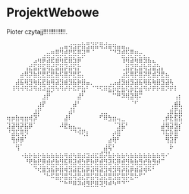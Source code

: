 # ProjektWebowe

Pioter czytajj!!!!!!!!!!!!!.


⠀⠀⠀⠀⠀⠀⠀⠀⠀⠀⠀⠀⣀⣤⢴⣲⡶⣷⣻⣽⣯⢿⣺⣶⢶⣤⣤⣀⠀⠀⠀⠀⠀⠀⠀⠀⠀⠀⠀⠀
⠀⠀⠀⠀⠀⠀⠀⠀⢀⣤⢶⣿⣻⡾⣟⣯⡿⣽⠛⠈⠀⠀⠀⠈⠙⠽⣾⢯⡿⣶⡤⡀⠀⠀⠀⠀⠀⠀⠀⠀
⠀⠀⠀⠀⠀⠀⣠⢶⡿⣽⣟⣾⢷⣟⣿⣳⡿⠁⠀⠀⠀⠀⠀⠀⠀⠀⢹⢿⣽⢷⣿⣻⣧⣄⠀⠀⠀⠀⠀⠀
⠀⠀⠀⠀⢠⣞⣯⡿⣯⢿⣞⣯⣿⡽⣾⢯⡗⠀⠀⠀⠀⠀⠀⠀⠀⠀⢀⣿⡽⣟⣾⢷⣻⣾⣳⡄⠀⠀⠀⠀
⠀⠀⠀⣴⢿⡽⣷⣟⣟⣯⣟⣷⢯⣿⡽⣟⣯⡄⠀⠀⠀⠀⠀⠀⠀⠀⣰⣯⢿⡯⣿⡽⣟⣾⡽⣟⣦⠀⠀⠀
⠀⠀⣼⣯⢿⣻⢷⣯⣟⣷⢿⣽⣻⣾⣻⣯⡷⣿⣤⡀⠀⠀⠀⢀⣠⣼⣻⣾⣻⣽⣯⢿⣯⢷⣿⣻⣽⢧⠀⠀
⠀⠸⠻⠺⠻⠽⠻⠾⠽⣾⡻⠳⠻⠞⠗⠯⠟⣷⠃⠈⠙⠫⠿⣯⡷⣟⣷⢯⡷⣟⣾⠻⠞⠟⠗⠿⠝⠟⠇⠀
⠀⠀⠀⠀⠀⠀⠀⠀⣰⡟⠀⠀⠀⠀⠀⠀⣼⠃⠀⠀⠀⠀⠀⠀⠉⠛⠽⢿⣽⢿⠍⠀⠀⠀⠀⠀⠀⠀⢠⡆
⠀⠀⠀⠀⠀⠀⠀⣰⡟⠀⠀⠀⠀⠀⠀⣼⠃⠀⠀⠀⠀⠀⠀⠀⠀⠀⠀⠀⠈⠋⠀⠀⠀⠀⠀⠀⠀⢀⣾⣇
⠀⠀⠀⠀⠀⠀⣰⡟⠀⠀⠀⠀⠀⠀⣼⠇⠀⠀⠀⠀⠀⢀⣀⠀⠀⠀⠀⠀⠀⠀⠀⠀⠀⠀⠀⠀⢀⣾⣟⣾
⢶⡶⣷⢶⣶⢾⡽⠁⠀⠀⠀⠀⠀⣼⠇⠀⠀⠀⠀⠀⠀⠋⠿⣳⣶⢤⣀⠀⠀⠀⠀⠀⠀⠀⠀⢀⡾⣗⣯⣯
⣹⣽⢿⡽⣯⡿⠁⠀⠀⠀⠀⠀⠼⣟⣦⣄⣀⠀⠀⠀⠀⠀⠀⠀⠈⣹⣯⠃⠀⠀⠀⠀⠀⠀⠀⣼⢿⣽⣻⡎
⠘⣽⣯⢿⡻⠀⠀⠀⠀⠀⠀⠀⠀⠀⠈⠙⠺⢟⡆⠀⠀⠀⠀⠀⡴⣿⠁⠀⠀⠀⠀⠀⠀⠀⠀⠹⣯⡷⣿⠁
⠀⢻⡾⡿⠁⠀⠀⠀⠀⠀⠀⠀⠀⠀⠀⠀⠀⠀⠀⠀⠀⠀⠀⣴⢿⠃⠀⠀⠀⠀⠀⠀⠀⠀⠀⠀⢻⣽⡏⠀
⠀⠀⢻⠁⠀⠀⠀⠀⠀⠀⠀⠀⠀⠀⠀⠀⠀⠀⠀⠀⠀⠀⣼⢯⠃⠀⠀⠀⠀⠀⠀⠀⠀⠀⠀⠀⠀⠗⠀⠀
⠀⠀⠀⠠⣦⡦⣦⡦⣦⣦⣦⣦⣦⢶⣴⢦⣶⣴⣲⣴⣖⣾⡽⣧⡦⣦⣦⢦⣦⣦⣦⣦⣦⣦⣦⢶⠔⠀⠀⠀
⠀⠀⠀⠀⠘⢟⣷⣟⡿⣾⣞⣷⣻⣯⢿⣽⢾⣳⣟⡷⣟⣾⣻⣽⢯⡿⣾⣻⢷⣷⣻⣞⣷⣻⡾⠉⠀⠀⠀⠀
⠀⠀⠀⠀⠀⠀⠙⢞⣿⣳⣯⡷⣿⢾⣻⣽⣟⣯⡿⣽⢿⣽⣻⢾⣻⢿⡽⣯⡿⣾⣽⢾⠯⠃⠀⠀⠀⠀⠀⠀
⠀⠀⠀⠀⠀⠀⠀⠀⠈⠓⠯⣿⡽⣿⣽⢾⣻⣞⡿⣯⢿⣳⣟⣿⣻⣯⢿⡯⣟⠷⠋⠁⠀⠀⠀⠀⠀⠀⠀⠀
⠀⠀⠀⠀⠀⠀⠀⠀⠀⠀⠀⠀⠉⠓⠛⠿⠽⢾⣻⣟⣿⢽⡻⠾⠳⠛⠙⠉⠀⠀⠀⠀⠀⠀⠀⠀⠀⠀⠀⠀
